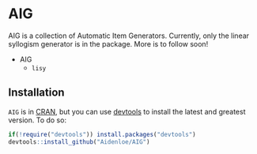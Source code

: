 <!-- README.md is generated from README.Rmd. Please edit that file -->
AIG
===

AIG is a collection of Automatic Item Generators. Currently, only the linear syllogism generator is in the package. More is to follow soon!

-   AIG
    -   `lisy`

Installation
------------

`AIG` is in [CRAN](https://cran.r-project.org/), but you can use [devtools](https://cran.r-project.org/package=devtools) to install the latest and greatest version. To do so:

``` r
if(!require("devtools")) install.packages("devtools")
devtools::install_github("Aidenloe/AIG")
```
